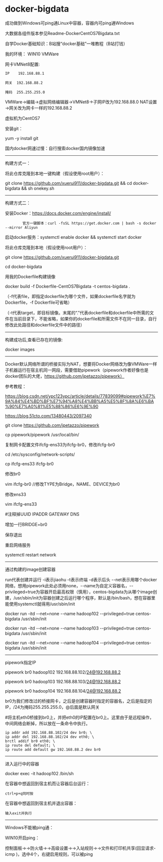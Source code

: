 # docker-bigdata

成功做到Windows可ping通Linux中容器，容器内可ping通Windows

大数据各组件版本参见Readme-DockerCentOS7Bigdata.txt

自学Docker基础知识：B站搜“docker基础”一堆教程（B站打钱）

我的环境：
WIN10 VMWare

网卡VMNet8配置: 

    IP    192.168.88.1 
    
    网关  192.168.88.2
    
    掩码  255.255.255.0

VMWare→编辑→虚拟网络编辑器→VMNet8→子网IP改为192.168.88.0 NAT设置→网关改为网卡一样的192.168.88.2
    


虚拟机为CentOS7

安装git：

yum -y install git

国内docker网速过慢：自行搜索docker国内镜像加速

------------------------------------------------------------------------------------------------

构建方式一：

将此仓库克隆到本地一键构建（假设使用root用户）：

git clone https://github.com/xuerui911/docker-bigdata.git && cd docker-bigdata && sh onekey.sh


------------------------------------------------------------------------------------------------

构建方式二：

安装Docker：https://docs.docker.com/engine/install/

            官方一键脚本：curl -fsSL https://get.docker.com | bash -s docker --mirror Aliyun
	  
启动docker服务：systemctl enable docker && systemctl start docker

将此仓库克隆到本地（假设使用root用户）：

git clone https://github.com/xuerui911/docker-bigdata.git

cd docker-bigdata

用我的Dockerfile构建镜像

docker build -f Dockerfile-CentOS7Bigdata -t centos-bigdata .

（-f代表file，即指定dockerfile为哪个文件，如果dockerfile名字就为Dockerfile，-f Dockerfile可省略）

（-t代表target，即目标镜像。末尾的“.”代表dockerfile和dockerfile中所需的文件在当前目录下，不能省略，如果你的dockerfile和所需文件不在同一目录，自行修改此处路径和dockerfile文件中的路径）

------------------------------------------------------------------------------------------------

构建成功后,查看已存在的镜像:

docker images

------------------------------------------------------------------------------------------------

Docker默认网络所谓的桥接实际为NAT，想要将Docker网络改为像VMWare一样子机器运行在宿主机同一网段，需要借助pipework（pipework作者好像也是docker团队的大佬，https://github.com/jpetazzo/pipework）

参考教程：

https://blog.csdn.net/ypc123ypc/article/details/77839099#pipework%E7%9A%84%E4%BD%BF%E7%94%A8%E4%BB%A5%E5%8F%8A%E6%BA%90%E7%A0%81%E5%88%86%E6%9E%90	

https://blog.51cto.com/13480443/2097340

git clone https://github.com/jpetazzo/pipework

cp pipework/pipework /usr/local/bin/

复制网卡配置文件ifcfg-ens33为ifcfg-br0，修改ifcfg-br0

cd /etc/sysconfig/network-scripts/

cp ifcfg-ens33 ifcfg-br0

修改br0

vim ifcfg-br0 //修改TYPE为Bridge，NAME、DEVICE为br0

修改ens33

vim ifcfg-ens33

#注释掉UUID IPADDR GATEWAY DNS

增加一行BRIDGE=br0

保存退出


重启网络服务

systemctl restart network

-----------------------------------------------------------------------------------------------------

通过构建的image创建容器


run代表创建并运行 -i表示jiaohu -t表示终端 -d表示后头 --net表示用哪个docker网络，想用pipework此处必须用none，--name为自定义容器名，--privileged=true为容器开启最高权限（慎用），centos-bigdata为从哪个image创建，/usr/sbin/init为容器创建之后运行哪个程序，默认是/bin/bash，想在容器里能使用systemctl就得用/usr/sbin/init

docker run -itd --net=none --name hadoop102 --privileged=true centos-bigdata /usr/sbin/init

docker run -itd --net=none --name hadoop103 --privileged=true centos-bigdata /usr/sbin/init

docker run -itd --net=none --name hadoop104 --privileged=true centos-bigdata /usr/sbin/init

----------------------------------------------------------------------------------------------------------

pipework指定IP

pipework br0 hadoop102 192.168.88.102/24@192.168.88.2

pipework br0 hadoop103 192.168.88.103/24@192.168.88.2

pipework br0 hadoop104 192.168.88.104/24@192.168.88.2

br0为我们修改过的桥接网卡，之后是创建容器时指定的容器名，之后是指定的IP，/24为掩码255.255.255.0，@后面是默认网关


#将主机eth0桥接到br0上，并把eth0的IP配置在br0上。这里由于是远程操作，中间网络会断掉，所以放在一条命令中执行。

	ip addr add 192.168.88.102/24 dev br0; \
    ip addr del 192.168.88.102/24 dev eth0; \
    brctl addif br0 eth0; \
    ip route del default; \
    ip route add default gw 192.168.88.2 dev br0
	
----------------------------------------------------------------------------------------------------------

进入运行中的容器

docker exec -it hadoop102 /bin/sh

在容器中想返回到宿主机而让容器后台运行：

    ctrl+p+q同时按
    
    
在容器中想返回到宿主机并退出容器：

    输入exit并执行

--------------------------------------------------------------------------------------------------------------

Windows不能被ping通：

WIN10开启ping：

控制面板→→防火墙→→高级设置→→入站规则→→文件和打印机共享(回显请求-icmp )，选中4个，右键启用规则，可以被ping




